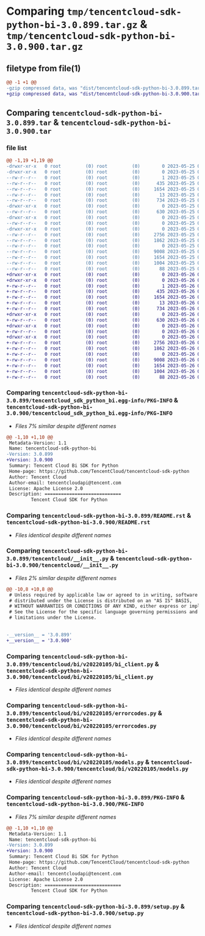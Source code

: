 # Comparing `tmp/tencentcloud-sdk-python-bi-3.0.899.tar.gz` & `tmp/tencentcloud-sdk-python-bi-3.0.900.tar.gz`

## filetype from file(1)

```diff
@@ -1 +1 @@
-gzip compressed data, was "dist/tencentcloud-sdk-python-bi-3.0.899.tar", last modified: Thu May 25 00:17:26 2023, max compression
+gzip compressed data, was "dist/tencentcloud-sdk-python-bi-3.0.900.tar", last modified: Fri May 26 02:10:53 2023, max compression
```

## Comparing `tencentcloud-sdk-python-bi-3.0.899.tar` & `tencentcloud-sdk-python-bi-3.0.900.tar`

### file list

```diff
@@ -1,19 +1,19 @@
-drwxr-xr-x   0 root         (0) root         (0)        0 2023-05-25 00:17:26.000000 tencentcloud-sdk-python-bi-3.0.899/
-drwxr-xr-x   0 root         (0) root         (0)        0 2023-05-25 00:17:26.000000 tencentcloud-sdk-python-bi-3.0.899/tencentcloud_sdk_python_bi.egg-info/
--rw-r--r--   0 root         (0) root         (0)        1 2023-05-25 00:17:26.000000 tencentcloud-sdk-python-bi-3.0.899/tencentcloud_sdk_python_bi.egg-info/dependency_links.txt
--rw-r--r--   0 root         (0) root         (0)      435 2023-05-25 00:17:26.000000 tencentcloud-sdk-python-bi-3.0.899/tencentcloud_sdk_python_bi.egg-info/SOURCES.txt
--rw-r--r--   0 root         (0) root         (0)     1654 2023-05-25 00:17:26.000000 tencentcloud-sdk-python-bi-3.0.899/tencentcloud_sdk_python_bi.egg-info/PKG-INFO
--rw-r--r--   0 root         (0) root         (0)       13 2023-05-25 00:17:26.000000 tencentcloud-sdk-python-bi-3.0.899/tencentcloud_sdk_python_bi.egg-info/top_level.txt
--rw-r--r--   0 root         (0) root         (0)      734 2023-05-25 00:17:26.000000 tencentcloud-sdk-python-bi-3.0.899/README.rst
-drwxr-xr-x   0 root         (0) root         (0)        0 2023-05-25 00:17:26.000000 tencentcloud-sdk-python-bi-3.0.899/tencentcloud/
--rw-r--r--   0 root         (0) root         (0)      630 2023-05-25 00:17:26.000000 tencentcloud-sdk-python-bi-3.0.899/tencentcloud/__init__.py
-drwxr-xr-x   0 root         (0) root         (0)        0 2023-05-25 00:17:26.000000 tencentcloud-sdk-python-bi-3.0.899/tencentcloud/bi/
--rw-r--r--   0 root         (0) root         (0)        0 2023-05-25 00:17:26.000000 tencentcloud-sdk-python-bi-3.0.899/tencentcloud/bi/__init__.py
-drwxr-xr-x   0 root         (0) root         (0)        0 2023-05-25 00:17:26.000000 tencentcloud-sdk-python-bi-3.0.899/tencentcloud/bi/v20220105/
--rw-r--r--   0 root         (0) root         (0)     2756 2023-05-25 00:17:26.000000 tencentcloud-sdk-python-bi-3.0.899/tencentcloud/bi/v20220105/bi_client.py
--rw-r--r--   0 root         (0) root         (0)     1862 2023-05-25 00:17:26.000000 tencentcloud-sdk-python-bi-3.0.899/tencentcloud/bi/v20220105/errorcodes.py
--rw-r--r--   0 root         (0) root         (0)        0 2023-05-25 00:17:26.000000 tencentcloud-sdk-python-bi-3.0.899/tencentcloud/bi/v20220105/__init__.py
--rw-r--r--   0 root         (0) root         (0)     9008 2023-05-25 00:17:26.000000 tencentcloud-sdk-python-bi-3.0.899/tencentcloud/bi/v20220105/models.py
--rw-r--r--   0 root         (0) root         (0)     1654 2023-05-25 00:17:26.000000 tencentcloud-sdk-python-bi-3.0.899/PKG-INFO
--rw-r--r--   0 root         (0) root         (0)     1004 2023-05-25 00:17:26.000000 tencentcloud-sdk-python-bi-3.0.899/setup.py
--rw-r--r--   0 root         (0) root         (0)       88 2023-05-25 00:17:26.000000 tencentcloud-sdk-python-bi-3.0.899/setup.cfg
+drwxr-xr-x   0 root         (0) root         (0)        0 2023-05-26 02:10:53.000000 tencentcloud-sdk-python-bi-3.0.900/
+drwxr-xr-x   0 root         (0) root         (0)        0 2023-05-26 02:10:53.000000 tencentcloud-sdk-python-bi-3.0.900/tencentcloud_sdk_python_bi.egg-info/
+-rw-r--r--   0 root         (0) root         (0)        1 2023-05-26 02:10:53.000000 tencentcloud-sdk-python-bi-3.0.900/tencentcloud_sdk_python_bi.egg-info/dependency_links.txt
+-rw-r--r--   0 root         (0) root         (0)      435 2023-05-26 02:10:53.000000 tencentcloud-sdk-python-bi-3.0.900/tencentcloud_sdk_python_bi.egg-info/SOURCES.txt
+-rw-r--r--   0 root         (0) root         (0)     1654 2023-05-26 02:10:53.000000 tencentcloud-sdk-python-bi-3.0.900/tencentcloud_sdk_python_bi.egg-info/PKG-INFO
+-rw-r--r--   0 root         (0) root         (0)       13 2023-05-26 02:10:53.000000 tencentcloud-sdk-python-bi-3.0.900/tencentcloud_sdk_python_bi.egg-info/top_level.txt
+-rw-r--r--   0 root         (0) root         (0)      734 2023-05-26 02:10:53.000000 tencentcloud-sdk-python-bi-3.0.900/README.rst
+drwxr-xr-x   0 root         (0) root         (0)        0 2023-05-26 02:10:53.000000 tencentcloud-sdk-python-bi-3.0.900/tencentcloud/
+-rw-r--r--   0 root         (0) root         (0)      630 2023-05-26 02:10:53.000000 tencentcloud-sdk-python-bi-3.0.900/tencentcloud/__init__.py
+drwxr-xr-x   0 root         (0) root         (0)        0 2023-05-26 02:10:53.000000 tencentcloud-sdk-python-bi-3.0.900/tencentcloud/bi/
+-rw-r--r--   0 root         (0) root         (0)        0 2023-05-26 02:10:53.000000 tencentcloud-sdk-python-bi-3.0.900/tencentcloud/bi/__init__.py
+drwxr-xr-x   0 root         (0) root         (0)        0 2023-05-26 02:10:53.000000 tencentcloud-sdk-python-bi-3.0.900/tencentcloud/bi/v20220105/
+-rw-r--r--   0 root         (0) root         (0)     2756 2023-05-26 02:10:53.000000 tencentcloud-sdk-python-bi-3.0.900/tencentcloud/bi/v20220105/bi_client.py
+-rw-r--r--   0 root         (0) root         (0)     1862 2023-05-26 02:10:53.000000 tencentcloud-sdk-python-bi-3.0.900/tencentcloud/bi/v20220105/errorcodes.py
+-rw-r--r--   0 root         (0) root         (0)        0 2023-05-26 02:10:53.000000 tencentcloud-sdk-python-bi-3.0.900/tencentcloud/bi/v20220105/__init__.py
+-rw-r--r--   0 root         (0) root         (0)     9008 2023-05-26 02:10:53.000000 tencentcloud-sdk-python-bi-3.0.900/tencentcloud/bi/v20220105/models.py
+-rw-r--r--   0 root         (0) root         (0)     1654 2023-05-26 02:10:53.000000 tencentcloud-sdk-python-bi-3.0.900/PKG-INFO
+-rw-r--r--   0 root         (0) root         (0)     1004 2023-05-26 02:10:53.000000 tencentcloud-sdk-python-bi-3.0.900/setup.py
+-rw-r--r--   0 root         (0) root         (0)       88 2023-05-26 02:10:53.000000 tencentcloud-sdk-python-bi-3.0.900/setup.cfg
```

### Comparing `tencentcloud-sdk-python-bi-3.0.899/tencentcloud_sdk_python_bi.egg-info/PKG-INFO` & `tencentcloud-sdk-python-bi-3.0.900/tencentcloud_sdk_python_bi.egg-info/PKG-INFO`

 * *Files 7% similar despite different names*

```diff
@@ -1,10 +1,10 @@
 Metadata-Version: 1.1
 Name: tencentcloud-sdk-python-bi
-Version: 3.0.899
+Version: 3.0.900
 Summary: Tencent Cloud Bi SDK for Python
 Home-page: https://github.com/TencentCloud/tencentcloud-sdk-python
 Author: Tencent Cloud
 Author-email: tencentcloudapi@tencent.com
 License: Apache License 2.0
 Description: ============================
         Tencent Cloud SDK for Python
```

### Comparing `tencentcloud-sdk-python-bi-3.0.899/README.rst` & `tencentcloud-sdk-python-bi-3.0.900/README.rst`

 * *Files identical despite different names*

### Comparing `tencentcloud-sdk-python-bi-3.0.899/tencentcloud/__init__.py` & `tencentcloud-sdk-python-bi-3.0.900/tencentcloud/__init__.py`

 * *Files 2% similar despite different names*

```diff
@@ -10,8 +10,8 @@
 # Unless required by applicable law or agreed to in writing, software
 # distributed under the License is distributed on an "AS IS" BASIS,
 # WITHOUT WARRANTIES OR CONDITIONS OF ANY KIND, either express or implied.
 # See the License for the specific language governing permissions and
 # limitations under the License.
 
 
-__version__ = '3.0.899'
+__version__ = '3.0.900'
```

### Comparing `tencentcloud-sdk-python-bi-3.0.899/tencentcloud/bi/v20220105/bi_client.py` & `tencentcloud-sdk-python-bi-3.0.900/tencentcloud/bi/v20220105/bi_client.py`

 * *Files identical despite different names*

### Comparing `tencentcloud-sdk-python-bi-3.0.899/tencentcloud/bi/v20220105/errorcodes.py` & `tencentcloud-sdk-python-bi-3.0.900/tencentcloud/bi/v20220105/errorcodes.py`

 * *Files identical despite different names*

### Comparing `tencentcloud-sdk-python-bi-3.0.899/tencentcloud/bi/v20220105/models.py` & `tencentcloud-sdk-python-bi-3.0.900/tencentcloud/bi/v20220105/models.py`

 * *Files identical despite different names*

### Comparing `tencentcloud-sdk-python-bi-3.0.899/PKG-INFO` & `tencentcloud-sdk-python-bi-3.0.900/PKG-INFO`

 * *Files 7% similar despite different names*

```diff
@@ -1,10 +1,10 @@
 Metadata-Version: 1.1
 Name: tencentcloud-sdk-python-bi
-Version: 3.0.899
+Version: 3.0.900
 Summary: Tencent Cloud Bi SDK for Python
 Home-page: https://github.com/TencentCloud/tencentcloud-sdk-python
 Author: Tencent Cloud
 Author-email: tencentcloudapi@tencent.com
 License: Apache License 2.0
 Description: ============================
         Tencent Cloud SDK for Python
```

### Comparing `tencentcloud-sdk-python-bi-3.0.899/setup.py` & `tencentcloud-sdk-python-bi-3.0.900/setup.py`

 * *Files identical despite different names*

